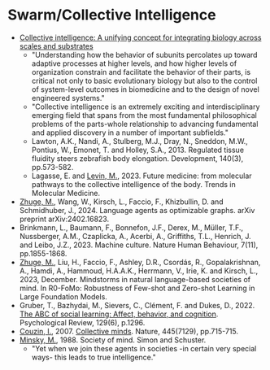 # Swarm/Collective Intelligence

* [Collective intelligence: A unifying concept for integrating biology across scales and substrates](https://www.nature.com/articles/s42003-024-06037-4)
  * "Understanding how the behavior of subunits percolates up toward adaptive processes at higher levels, and how higher levels of organization constrain and facilitate the behavior of their parts, is critical not only to basic evolutionary biology but also to the control of system-level outcomes in biomedicine and to the design of novel engineered systems."
  * "Collective intelligence is an extremely exciting and interdisciplinary emerging field that spans from the most fundamental philosophical problems of the parts-whole relationship to advancing fundamental and applied discovery in a number of important subfields."
  * Lawton, A.K., Nandi, A., Stulberg, M.J., Dray, N., Sneddon, M.W., Pontius, W., Emonet, T. and Holley, S.A., 2013. Regulated tissue fluidity steers zebrafish body elongation. Development, 140(3), pp.573-582.
  * Lagasse, E. and [Levin, M.](https://www.drmichaellevin.org/), 2023. Future medicine: from molecular pathways to the collective intelligence of the body. Trends in Molecular Medicine.
* [Zhuge, M.](https://metauto.ai/), Wang, W., Kirsch, L., Faccio, F., Khizbullin, D. and Schmidhuber, J., 2024. Language agents as optimizable graphs. arXiv preprint arXiv:2402.16823.
* Brinkmann, L., Baumann, F., Bonnefon, J.F., Derex, M., Müller, T.F., Nussberger, A.M., Czaplicka, A., Acerbi, A., Griffiths, T.L., Henrich, J. and Leibo, J.Z., 2023. Machine culture. Nature Human Behaviour, 7(11), pp.1855-1868.
* [Zhuge, M.](https://metauto.ai/), Liu, H., Faccio, F., Ashley, D.R., Csordás, R., Gopalakrishnan, A., Hamdi, A., Hammoud, H.A.A.K., Herrmann, V., Irie, K. and Kirsch, L., 2023, December. Mindstorms in natural language-based societies of mind. In R0-FoMo: Robustness of Few-shot and Zero-shot Learning in Large Foundation Models.
* Gruber, T., Bazhydai, M., Sievers, C., Clément, F. and Dukes, D., 2022. [The ABC of social learning: Affect, behavior, and cognition](https://psycnet.apa.org/record/2021-66338-001). Psychological Review, 129(6), p.1296.
* [Couzin, I.](https://www.ab.mpg.de/couzin), 2007. [Collective minds](https://www.nature.com/articles/445715a). Nature, 445(7129), pp.715-715.
* [Minsky, M.](https://web.media.mit.edu/~minsky/), 1988. Society of mind. Simon and Schuster.
  * "Yet when we join these agents in societies -in certain very special ways- this leads to true intelligence."
